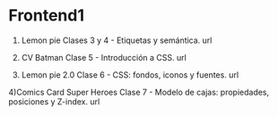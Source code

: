 # Frontend1

1) Lemon pie
Clases 3 y 4 - Etiquetas y semántica.
url

2) CV Batman
Clase 5 - Introducción a CSS.
url

3) Lemon pie 2.0
Clase 6 - CSS: fondos, iconos y fuentes.
url

4)Comics Card Super Heroes
Clase 7 - Modelo de cajas: propiedades, posiciones y Z-index.
url
